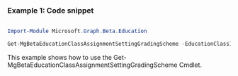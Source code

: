 ### Example 1: Code snippet

```powershell

Import-Module Microsoft.Graph.Beta.Education

Get-MgBetaEducationClassAssignmentSettingGradingScheme -EducationClassId $educationClassId -EducationGradingSchemeId $educationGradingSchemeId

```
This example shows how to use the Get-MgBetaEducationClassAssignmentSettingGradingScheme Cmdlet.

